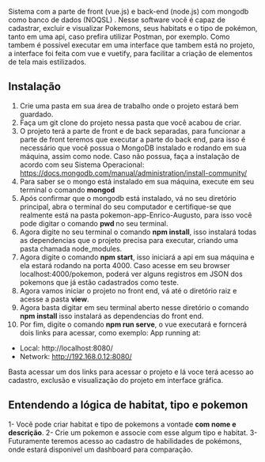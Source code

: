 Sistema com a parte de front (vue.js) e back-end (node.js) com mongodb como banco de dados (NOQSL) . Nesse software você é capaz de cadastrar, excluir e visualizar Pokemons, seus habitats e o tipo de pokémon, tanto em uma api, caso prefira utilizar Postman, por exemplo. Como tambem é possível executar em uma interface que tambem está no projeto, a interface foi feita com vue e vuetify, para facilitar a criação de elementos de tela mais estilizados.

## Instalação

1. Crie uma pasta em sua área de trabalho onde o projeto estará bem guardado.
2. Faça um git clone do projeto nessa pasta que você acabou de criar.
3. O projeto terá a parte de front e de back separadas, para funcionar a parte de front teremos que executar a parte do back end, para isso é necessário que você possua o MongoDB instalado e rodando em sua máquina, assim como node. Caso não possua, faça a instalação de acordo com seu Sistema Operacional: https://docs.mongodb.com/manual/administration/install-community/
4. Para saber se o mongo está instalado em sua máquina, execute em seu terminal o comando <strong> mongod</strong>
5. Após confirmar que o mongodb está instalado, vá no seu diretório principal, abra o terminal do seu computador e certifique-se que realmente está na pasta pokemon-app-Enrico-Augusto, para isso você pode digitar o comando <strong> pwd </strong> no seu terminal.
6. Agora digite no seu terminal o comando <strong>npm install</strong>, isso instalará todas as dependencias que o projeto precisa para executar, criando uma pasta chamada node_modules.
7. Agora digite o comando <strong>npm start</strong>, isso iniciará a api em sua máquina e ela estará rodando na porta 4000. Caso acesse em seu browser localhost:4000/pokemon, poderá ver alguns registros em JSON dos pokemons que já estão cadastrados como teste.
8. Agora vamos iniciar o projeto no front end, vá até o diretório raiz e acesse a pasta <strong>view</strong>.
9. Agora basta digitar em seu terminal aberto nesse diretório o comando <strong>npm install</strong> isso instalará as dependencias do front end.
10. Por fim, digite o comando <strong>npm run serve</strong>, o vue executará e forncerá dois links para acessar, como exemplo:
  App running at:
  - Local:   http://localhost:8080/ 
  - Network: http://192.168.0.12:8080/
  
Basta acessar um dos links para acessar o projeto e lá voce terá acesso ao cadastro, exclusão e visualização do projeto em interface gráfica.

## Entendendo a lógica de habitat, tipo e pokemon
1- Você pode criar habitat e tipo de pokemons a vontade <strong>com nome e descrição</strong>.
2- Crie um pokemon e associe com esse algum tipo e habitat.
3- Futuramente teremos acesso ao cadastro de habilidades de pokémons, onde estará disponivel um dashboard para comparação.
